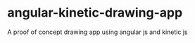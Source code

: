 angular-kinetic-drawing-app
===========================

A proof of concept drawing app using angular js and kinetic js 
